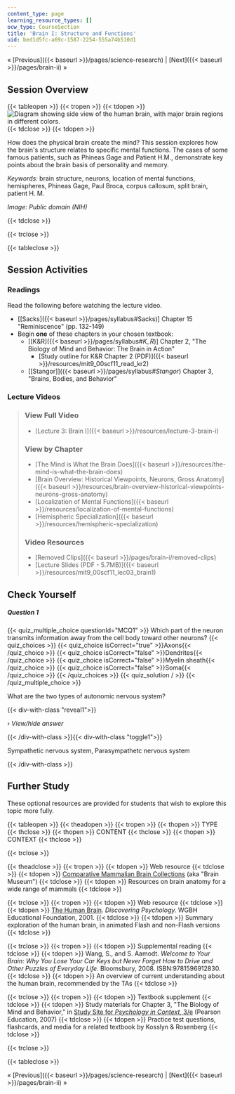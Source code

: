 ```yaml
---
content_type: page
learning_resource_types: []
ocw_type: CourseSection
title: 'Brain I: Structure and Functions'
uid: bed1d5fc-a69c-1587-2254-555a74b510d1
---
```


« [Previous]({{< baseurl >}}/pages/science-research) | [Next]({{< baseurl >}}/pages/brain-ii) »

Session Overview
----------------

{{< tableopen >}}
{{< tropen >}}
{{< tdopen >}}
![Diagram showing side view of the human brain, with major brain regions in different colors.](/courses/brain-and-cognitive-sciences/9-00sc-introduction-to-psychology-fall-2011/brain-i/lec03_chp.jpg)
{{< tdclose >}}
{{< tdopen >}}


How does the physical brain create the mind? This session explores how the brain's structure relates to specific mental functions. The cases of some famous patients, such as Phineas Gage and Patient H.M., demonstrate key points about the brain basis of personality and memory.

_Keywords:_ brain structure, neurons, location of mental functions, hemispheres, Phineas Gage, Paul Broca, corpus callosum, split brain, patient H. M.

_Image: Public domain (NIH)_


{{< tdclose >}}

{{< trclose >}}

{{< tableclose >}}

Session Activities
------------------

### Readings

Read the following before watching the lecture video.

*   \[[Sacks]({{< baseurl >}}/pages/syllabus#Sacks)\] Chapter 15 "Reminiscence" (pp. 132-149)
*   Begin **one** of these chapters in your chosen textbook:
    *   \[[K&R]({{< baseurl >}}/pages/syllabus#_K_R_)\] Chapter 2, "The Biology of Mind and Behavior: The Brain in Action"
        *   [Study outline for K&R Chapter 2 (PDF)]({{< baseurl >}}/resources/mit9_00scf11_read_kr2)
    *   [\[Stangor\]]({{< baseurl >}}/pages/syllabus#_Stangor_) Chapter 3, "Brains, Bodies, and Behavior"

### Lecture Videos

> ### View Full Video
> 
> *   [Lecture 3: Brain I]({{< baseurl >}}/resources/lecture-3-brain-i)
> 
> ### View by Chapter
> 
> *   [The Mind is What the Brain Does]({{< baseurl >}}/resources/the-mind-is-what-the-brain-does)
> *   [Brain Overview: Historical Viewpoints, Neurons, Gross Anatomy]({{< baseurl >}}/resources/brain-overview-historical-viewpoints-neurons-gross-anatomy)
> *   [Localization of Mental Functions]({{< baseurl >}}/resources/localization-of-mental-functions)
> *   [Hemispheric Specialization]({{< baseurl >}}/resources/hemispheric-specialization)
> 
> ### Video Resources
> 
> *   [Removed Clips]({{< baseurl >}}/pages/brain-i/removed-clips)
> *   [Lecture Slides (PDF - 5.7MB)]({{< baseurl >}}/resources/mit9_00scf11_lec03_brain1)

Check Yourself
--------------

##### Question 1
 {{< quiz_multiple_choice questionId="MCQ1" >}} Which part of the neuron transmits information away from the cell body toward other neurons? {{< quiz_choices >}} {{< quiz_choice isCorrect="true" >}}Axons{{< /quiz_choice >}} {{< quiz_choice isCorrect="false" >}}Dendrites{{< /quiz_choice >}} {{< quiz_choice isCorrect="false" >}}Myelin sheath{{< /quiz_choice >}} {{< quiz_choice isCorrect="false" >}}Soma{{< /quiz_choice >}} {{< /quiz_choices >}} {{< quiz_solution / >}} {{< /quiz_multiple_choice >}}

What are the two types of autonomic nervous system?

{{< div-with-class "reveal1">}}

› _View/hide answer_

{{< /div-with-class >}}{{< div-with-class "toggle1">}}

Sympathetic nervous system, Parasympathetc nervous system

{{< /div-with-class >}}

Further Study
-------------

These optional resources are provided for students that wish to explore this topic more fully.

{{< tableopen >}}
{{< theadopen >}}
{{< tropen >}}
{{< thopen >}}
TYPE
{{< thclose >}}
{{< thopen >}}
CONTENT
{{< thclose >}}
{{< thopen >}}
CONTEXT
{{< thclose >}}

{{< trclose >}}

{{< theadclose >}}
{{< tropen >}}
{{< tdopen >}}
Web resource
{{< tdclose >}}
{{< tdopen >}}
[Comparative Mammalian Brain Collections](http://www.brainmuseum.org) (aka "Brain Museum")
{{< tdclose >}}
{{< tdopen >}}
Resources on brain anatomy for a wide range of mammals
{{< tdclose >}}

{{< trclose >}}
{{< tropen >}}
{{< tdopen >}}
Web resource
{{< tdclose >}}
{{< tdopen >}}
[The Human Brain](http://www.learner.org/discoveringpsychology/brain/). _Discovering Psychology._ WGBH Educational Foundation, 2001.
{{< tdclose >}}
{{< tdopen >}}
Summary exploration of the human brain, in animated Flash and non-Flash versions
{{< tdclose >}}

{{< trclose >}}
{{< tropen >}}
{{< tdopen >}}
Supplemental reading
{{< tdclose >}}
{{< tdopen >}}
Wang, S., and S. Aamodt. _Welcome to Your Brain: Why You Lose Your Car Keys but Never Forget How to Drive and Other Puzzles of Everyday Life_. Bloomsbury, 2008. ISBN:9781596912830.
{{< tdclose >}}
{{< tdopen >}}
An overview of current understanding about the human brain, recommended by the TAs
{{< tdclose >}}

{{< trclose >}}
{{< tropen >}}
{{< tdopen >}}
Textbook supplement
{{< tdclose >}}
{{< tdopen >}}
Study materials for Chapter 3, "The Biology of Mind and Behavior," in [Study Site for _Psychology in Context_, 3/e](http://www.pearsonhighered.com/educator/product/Fundamentals-of-Psychology-in-Context/9780205507573.page) (Pearson Education, 2007)
{{< tdclose >}}
{{< tdopen >}}
Practice test questions, flashcards, and media for a related textbook by Kosslyn & Rosenberg
{{< tdclose >}}

{{< trclose >}}

{{< tableclose >}}

« [Previous]({{< baseurl >}}/pages/science-research) | [Next]({{< baseurl >}}/pages/brain-ii) »